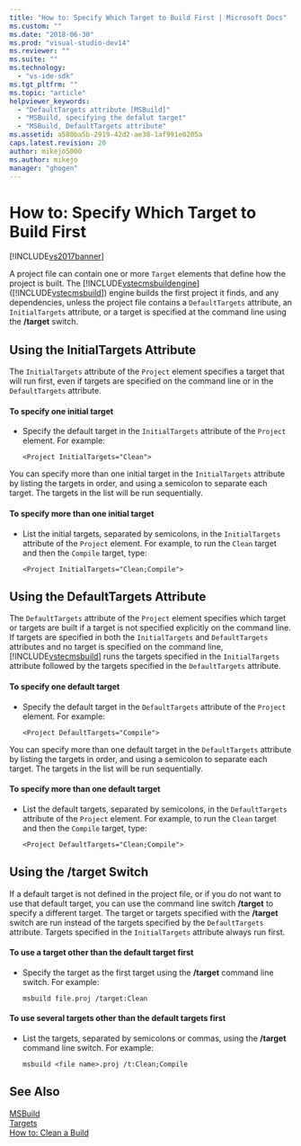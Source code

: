 ```yaml
---
title: "How to: Specify Which Target to Build First | Microsoft Docs"
ms.custom: ""
ms.date: "2018-06-30"
ms.prod: "visual-studio-dev14"
ms.reviewer: ""
ms.suite: ""
ms.technology: 
  - "vs-ide-sdk"
ms.tgt_pltfrm: ""
ms.topic: "article"
helpviewer_keywords: 
  - "DefaultTargets attribute [MSBuild]"
  - "MSBuild, specifying the defalut target"
  - "MSBuild, DefaultTargets attribute"
ms.assetid: a580ba5b-2919-42d2-ae38-1af991e0205a
caps.latest.revision: 20
author: mikejo5000
ms.author: mikejo
manager: "ghogen"
---
```

# How to: Specify Which Target to Build First
[!INCLUDE[vs2017banner](../includes/vs2017banner.md)]

  
  
A project file can contain one or more `Target` elements that define how the project is built. The [!INCLUDE[vstecmsbuildengine](../includes/vstecmsbuildengine-md.md)] ([!INCLUDE[vstecmsbuild](../includes/vstecmsbuild-md.md)]) engine builds the first project it finds, and any dependencies, unless the project file contains a `DefaultTargets` attribute, an `InitialTargets` attribute, or a target is specified at the command line using the **/target** switch.  
  
## Using the InitialTargets Attribute  
 The `InitialTargets` attribute of the `Project` element specifies a target that will run first, even if targets are specified on the command line or in the `DefaultTargets` attribute.  
  
#### To specify one initial target  
  
-   Specify the default target in the `InitialTargets` attribute of the `Project` element. For example:  
  
     `<Project InitialTargets="Clean">`  
  
 You can specify more than one initial target in the `InitialTargets` attribute by listing the targets in order, and using a semicolon to separate each target. The targets in the list will be run sequentially.  
  
#### To specify more than one initial target  
  
-   List the initial targets, separated by semicolons, in the `InitialTargets` attribute of the `Project` element. For example, to run the `Clean` target and then the `Compile` target, type:  
  
     `<Project InitialTargets="Clean;Compile">`  
  
## Using the DefaultTargets Attribute  
 The `DefaultTargets` attribute of the `Project` element specifies which target or targets are built if a target is not specified explicitly on the command line. If targets are specified in both the `InitialTargets` and `DefaultTargets` attributes and no target is specified on the command line, [!INCLUDE[vstecmsbuild](../includes/vstecmsbuild-md.md)] runs the targets specified in the `InitialTargets` attribute followed by the targets specified in the `DefaultTargets` attribute.  
  
#### To specify one default target  
  
-   Specify the default target in the `DefaultTargets` attribute of the `Project` element. For example:  
  
     `<Project DefaultTargets="Compile">`  
  
 You can specify more than one default target in the `DefaultTargets` attribute by listing the targets in order, and using a semicolon to separate each target. The targets in the list will be run sequentially.  
  
#### To specify more than one default target  
  
-   List the default targets, separated by semicolons, in the `DefaultTargets` attribute of the `Project` element. For example, to run the `Clean` target and then the `Compile` target, type:  
  
     `<Project DefaultTargets="Clean;Compile">`  
  
## Using the /target Switch  
 If a default target is not defined in the project file, or if you do not want to use that default target, you can use the command line switch **/target** to specify a different target. The target or targets specified with the **/target** switch are run instead of the targets specified by the `DefaultTargets` attribute. Targets specified in the `InitialTargets` attribute always run first.  
  
#### To use a target other than the default target first  
  
-   Specify the target as the first target using the **/target** command line switch. For example:  
  
     `msbuild file.proj /target:Clean`  
  
#### To use several targets other than the default targets first  
  
-   List the targets, separated by semicolons or commas, using the **/target** command line switch. For example:  
  
     `msbuild <file name>.proj /t:Clean;Compile`  
  
## See Also
  [MSBuild](msbuild.md)  
 [Targets](../msbuild/msbuild-targets.md)   
 [How to: Clean a Build](../msbuild/how-to-clean-a-build.md)


